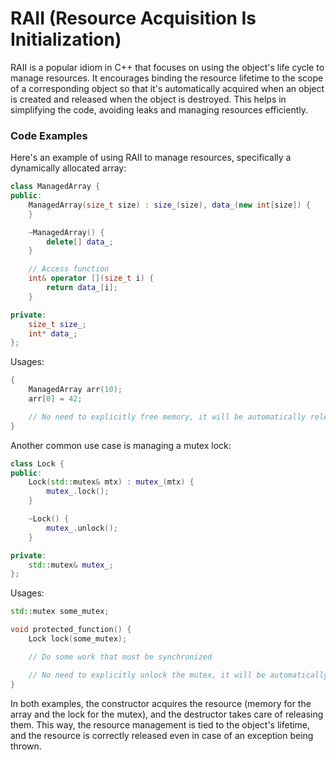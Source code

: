 # RAII (Resource Acquisition Is Initialization)

RAII is a popular idiom in C++ that focuses on using the object's life cycle to manage resources. It encourages binding the resource lifetime to the scope of a corresponding object so that it's automatically acquired when an object is created and released when the object is destroyed. This helps in simplifying the code, avoiding leaks and managing resources efficiently.

### Code Examples

Here's an example of using RAII to manage resources, specifically a dynamically allocated array:

```cpp
class ManagedArray {
public:
    ManagedArray(size_t size) : size_(size), data_(new int[size]) {
    }

    ~ManagedArray() {
        delete[] data_;
    }

    // Access function
    int& operator [](size_t i) {
        return data_[i];
    }

private:
    size_t size_;
    int* data_;
};
```

Usages:

```cpp
{
    ManagedArray arr(10);
    arr[0] = 42;

    // No need to explicitly free memory, it will be automatically released when arr goes out of scope.
}
```

Another common use case is managing a mutex lock:

```cpp
class Lock {
public:
    Lock(std::mutex& mtx) : mutex_(mtx) {
        mutex_.lock();
    }

    ~Lock() {
        mutex_.unlock();
    }

private:
    std::mutex& mutex_;
};
```

Usages:

```cpp
std::mutex some_mutex;

void protected_function() {
    Lock lock(some_mutex);

    // Do some work that must be synchronized

    // No need to explicitly unlock the mutex, it will be automatically unlocked when lock goes out of scope.
}
```

In both examples, the constructor acquires the resource (memory for the array and the lock for the mutex), and the destructor takes care of releasing them. This way, the resource management is tied to the object's lifetime, and the resource is correctly released even in case of an exception being thrown.